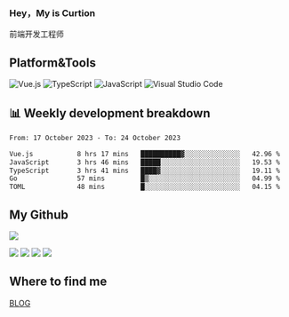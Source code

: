 ### Hey，My is Curtion
前端开发工程师
## Platform&Tools

![Vue.js](https://img.shields.io/badge/-Vue.js-4FC08D?style=flat-square&logo=Vue.js&logoColor=white)
![TypeScript](https://img.shields.io/badge/-TypeScript-007ACC?style=flat-square&logo=typescript&logoColor=white)
![JavaScript](https://img.shields.io/badge/-JavaScript-F7DF1E?style=flat-square&logo=javascript&logoColor=black)
![Visual Studio Code](https://img.shields.io/badge/-VSCode-007ACC?style=flat-square&logo=Visual-Studio-Code&logoColor=white)

## 📊 Weekly development breakdown

<!--START_SECTION:waka-->

```txt
From: 17 October 2023 - To: 24 October 2023

Vue.js           8 hrs 17 mins   ██████████▓░░░░░░░░░░░░░░   42.96 %
JavaScript       3 hrs 46 mins   █████░░░░░░░░░░░░░░░░░░░░   19.53 %
TypeScript       3 hrs 41 mins   ████▓░░░░░░░░░░░░░░░░░░░░   19.11 %
Go               57 mins         █▒░░░░░░░░░░░░░░░░░░░░░░░   04.99 %
TOML             48 mins         █░░░░░░░░░░░░░░░░░░░░░░░░   04.15 %
```

<!--END_SECTION:waka-->

## My Github

![](http://github-profile-summary-cards.vercel.app/api/cards/profile-details?username=curtion&theme=nord_bright)

![](http://github-profile-summary-cards.vercel.app/api/cards/stats?username=curtion&theme=nord_bright)
![](http://github-profile-summary-cards.vercel.app/api/cards/productive-time?username=curtion&theme=nord_bright&utcOffset=8)
![](http://github-profile-summary-cards.vercel.app/api/cards/repos-per-language?username=curtion&theme=nord_bright)
![](http://github-profile-summary-cards.vercel.app/api/cards/most-commit-language?username=curtion&theme=nord_bright)

## Where to find me

[BLOG](https://blog.3gxk.net)
